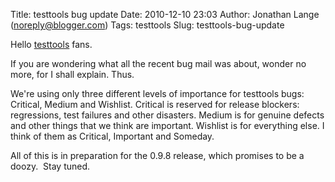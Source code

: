 Title: testtools bug update
Date: 2010-12-10 23:03
Author: Jonathan Lange (noreply@blogger.com)
Tags: testtools
Slug: testtools-bug-update

Hello [testtools](https://launchpad.net/testtools) fans.  
  
If you are wondering what all the recent bug mail was about, wonder no
more, for I shall explain. Thus.  
  
We're using only three different levels of importance for testtools
bugs: Critical, Medium and Wishlist. Critical is reserved for release
blockers: regressions, test failures and other disasters. Medium is for
genuine defects and other things that we think are important. Wishlist
is for everything else. I think of them as Critical, Important and
Someday.  
  
All of this is in preparation for the 0.9.8 release, which promises to
be a doozy.  Stay tuned.

